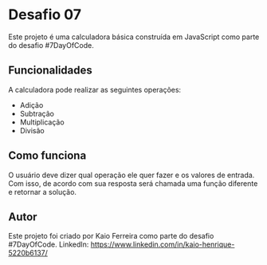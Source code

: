 # Desafio 07
Este projeto é uma calculadora básica construída em JavaScript como parte do desafio #7DayOfCode.

## Funcionalidades
A calculadora pode realizar as seguintes operações:

* Adição
* Subtração
* Multiplicação
* Divisão
## Como funciona
O usuário deve dizer qual operação ele quer fazer e os valores de entrada. Com isso, de acordo com sua resposta será chamada uma função diferente e retornar a solução.

## Autor
Este projeto foi criado por Kaio Ferreira como parte do desafio #7DayOfCode.
LinkedIn: https://www.linkedin.com/in/kaio-henrique-5220b6137/
